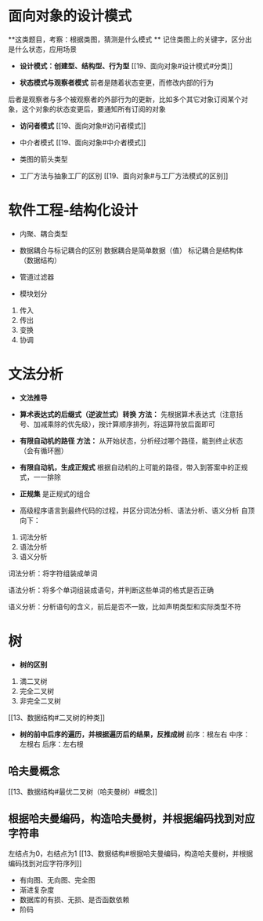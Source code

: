

# 面向对象的设计模式
**这类题目，考察：根据类图，猜测是什么模式 **
记住类图上的关键字，区分出是什么状态，应用场景

* **设计模式：创建型、结构型、行为型**
[[19、面向对象#设计模式#分类]]

* **状态模式与观察者模式**
前者是随着状态变更，而修改内部的行为

后者是观察者与多个被观察者的外部行为的更新，比如多个其它对象订阅某个对象，这个对象的状态变更后，要通知所有订阅的对象

* **访问者模式**
[[19、面向对象#访问者模式]]

* 中介者模式
[[19、面向对象#中介者模式]]

* 类图的箭头类型


* 工厂方法与抽象工厂的区别 
[[19、面向对象#与工厂方法模式的区别]]

# 软件工程-结构化设计
* 内聚、耦合类型
* 数据耦合与标记耦合的区别
数据耦合是简单数据（值）
标记耦合是结构体（数据结构）

* 管道过滤器
* 模块划分
1. 传入
2. 传出
3. 变换
4. 协调

# 文法分析
* **文法推导**
* **算术表达式的后缀式（逆波兰式）转换**
**方法：** 先根据算术表达式（注意括号、加减乘除的优先级），按计算顺序排列，将运算符放后面即可

* **有限自动机的路径**
**方法：** 从开始状态，分析经过哪个路径，能到终止状态（会有循环圈）
 
* **有限自动机，生成正规式**
根据自动机的上可能的路径，带入到答案中的正规式，一一排除

* **正规集**
是正规式的组合

* 高级程序语言到最终代码的过程，并区分词法分析、语法分析、语义分析
自顶向下：
1. 词法分析
2. 语法分析
3. 语义分析

词法分析：将字符组装成单词

语法分析：将多个单词组装成语句，并判断这些单词的格式是否正确

语义分析：分析语句的含义，前后是否不一致，比如声明类型和实际类型不符

# 树
* **树的区别**
1. 満二叉树
2. 完全二叉树
3. 非完全二叉树

[[13、数据结构#二叉树的种类]]

* **树的前中后序的遍历，并根据遍历后的结果，反推成树**
前序：根左右
中序：左根右
后序：左右根

## 哈夫曼概念
[[13、数据结构#最优二叉树（哈夫曼树）#概念]]

## 根据哈夫曼编码，构造哈夫曼树，并根据编码找到对应字符串
左结点为0，右结点为1
[[13、数据结构#根据哈夫曼编码，构造哈夫曼树，并根据编码找到对应字符序列]]

* 有向图、无向图、完全图
* 渐进复杂度
* 数据库的有损、无损、是否函数依赖
* 阶码                                                                                                                                                                                                                                                                                                                                                                                                                                                                                                                                                                                                                                                                                                                                                                                                                                                                                                                                                                                                                                                                                                                                                                                                                                                                                                                                                                                                  